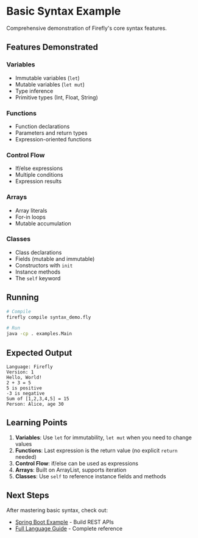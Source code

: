 # Basic Syntax Example

Comprehensive demonstration of Firefly's core syntax features.

## Features Demonstrated

### Variables
- Immutable variables (`let`)
- Mutable variables (`let mut`)
- Type inference
- Primitive types (Int, Float, String)

### Functions
- Function declarations
- Parameters and return types
- Expression-oriented functions

### Control Flow
- If/else expressions
- Multiple conditions
- Expression results

### Arrays
- Array literals
- For-in loops
- Mutable accumulation

### Classes
- Class declarations
- Fields (mutable and immutable)
- Constructors with `init`
- Instance methods
- The `self` keyword

## Running

```bash
# Compile
firefly compile syntax_demo.fly

# Run
java -cp . examples.Main
```

## Expected Output

```
Language: Firefly
Version: 1
Hello, World!
2 + 3 = 5
5 is positive
-3 is negative
Sum of [1,2,3,4,5] = 15
Person: Alice, age 30
```

## Learning Points

1. **Variables**: Use `let` for immutability, `let mut` when you need to change values
2. **Functions**: Last expression is the return value (no explicit `return` needed)
3. **Control Flow**: if/else can be used as expressions
4. **Arrays**: Built on ArrayList, supports iteration
5. **Classes**: Use `self` to reference instance fields and methods

## Next Steps

After mastering basic syntax, check out:
- [Spring Boot Example](../spring-boot/) - Build REST APIs
- [Full Language Guide](../../GUIDE.md) - Complete reference
